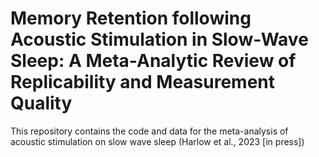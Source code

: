 # Memory Retention following Acoustic Stimulation in Slow-Wave Sleep: A Meta-Analytic Review of Replicability and Measurement Quality

This repository contains the code and data for the meta-analysis of acoustic stimulation on slow wave sleep (Harlow et al., 2023 [in press])
